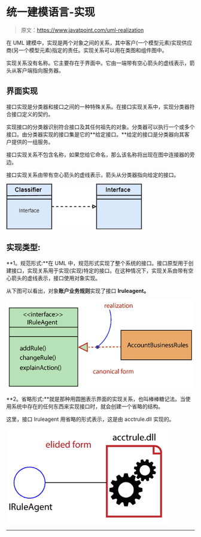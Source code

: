 # 统一建模语言-实现

> 原文：<https://www.javatpoint.com/uml-realization>

在 UML 建模中，实现是两个对象之间的关系，其中客户(一个模型元素)实现供应商(另一个模型元素)指定的责任。实现关系可以用在类图和组件图中。

实现关系没有名称。它主要存在于界面中。它由一端带有空心箭头的虚线表示，箭头从客户端指向服务器。

## 界面实现

接口实现是分类器和接口之间的一种特殊关系。在接口实现关系中，实现分类器符合接口定义的契约。

实现接口的分类器识别符合接口及其任何祖先的对象。分类器可以执行一个或多个接口。由分类器实现的接口集是它的**给定接口。**给定的接口是分类器向其客户提供的一组服务。

接口实现关系不包含名称，如果您给它命名，那么该名称将出现在图中连接器的旁边。

接口实现关系由带有空心箭头的虚线表示，箭头从分类器指向给定的接口。

![UML Realization](img/841f1945570b250040d03d843fafa8f3.png)

## 实现类型:

**1。规范形式:**在 UML 中，规范形式实现了整个系统的接口。接口原型用于创建接口，实现关系用于实现(实现)特定的接口。在这种情况下，实现关系由带有空心箭头的虚线表示，接口使用对象实现。

从下图可以看出，对象**账户业务规则**实现了接口 **Iruleagent。**

![UML Realization](img/eca478780644f74065f0b163ef0b1f30.png)

**2。省略形式:**就是那种用圆圈表示界面的实现关系，也叫棒棒糖记法。当使用系统中存在的任何东西来实现接口时，就会创建一个省略的结构。

这里，接口 Iruleagent 用省略的形式表示，这是由 acctrule.dll 实现的。

![UML Realization](img/d2c680c043c907fc1531455f2330f046.png)

* * *